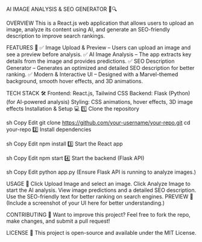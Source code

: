 AI IMAGE ANALYSIS & SEO GENERATOR 🎨🔍

OVERVIEW
This is a React.js web application that allows users to upload an image, analyze its content using AI, and generate an SEO-friendly description to improve search rankings.

FEATURES 🚀
✅ Image Upload & Preview – Users can upload an image and see a preview before analysis.
✅ AI Image Analysis – The app extracts key details from the image and provides predictions.
✅ SEO Description Generator – Generates an optimized and detailed SEO description for better ranking.
✅ Modern & Interactive UI – Designed with a Marvel-themed background, smooth hover effects, and 3D animations.

TECH STACK 🛠️
Frontend: React.js, Tailwind CSS
Backend: Flask (Python) (for AI-powered analysis)
Styling: CSS animations, hover effects, 3D image effects
Installation & Setup 💻
1️⃣ Clone the repository

sh
Copy
Edit
git clone https://github.com/your-username/your-repo.git
cd your-repo
2️⃣ Install dependencies

sh
Copy
Edit
npm install
3️⃣ Start the React app

sh
Copy
Edit
npm start
4️⃣ Start the backend (Flask API)

sh
Copy
Edit
python app.py
(Ensure Flask API is running to analyze images.)

USAGE 🎯
Click Upload Image and select an image.
Click Analyze Image to start the AI analysis.
View image predictions and a detailed SEO description.
Use the SEO-friendly text for better ranking on search engines.
PREVIEW 🎨
(Include a screenshot of your UI here for better understanding.)

CONTRIBUTING 🤝
Want to improve this project? Feel free to fork the repo, make changes, and submit a pull request!

LICENSE 📜
This project is open-source and available under the MIT License.
